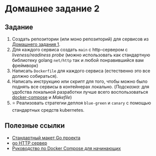 # Домашнее задание 2


## Задание
1. Создать репозитории (или моно репозиторий) для сервисов из [Домашнего задания 1](../%D0%94%D0%BE%D0%BC%D0%B0%D1%88%D0%BD%D0%B5%D0%B5%20%D0%B7%D0%B0%D0%B4%D0%B0%D0%BD%D0%B8%D0%B5%201/README.md).
2. Для каждого сервиса создать `main` с http-сервером c _liveness/readiness probe_ (можно использовать как стандартную библиотеку golang `net/http` так и любой понравившийся вам фреймворк)
3. Написать `Dockerfile` для каждого сервиса (естественно это все должно собираться).
4. Написать инструкцию или скрипт для того, чтобы можно было поднять все сервисы в контейнерах локально. (_Подсказка_: для удобства локальной разработки лучше всего воспользоваться [docker-compose](https://docs.docker.com/compose/) и _Makefile_)
5. ⭐ Реализовать стратегии деплоя `blue-green` и `canary` с помощью стандартных средств kubernetes.

## Полезные ссылки
* [Стандартный макет Go проекта](https://github.com/golang-standards/project-layout/blob/master/README_ru.md)
* [go HTTP сервер](https://pkg.go.dev/net/http#hdr-Servers)
* [Руководство по Docker Compose для начинающих](https://habr.com/ru/companies/ruvds/articles/450312/)